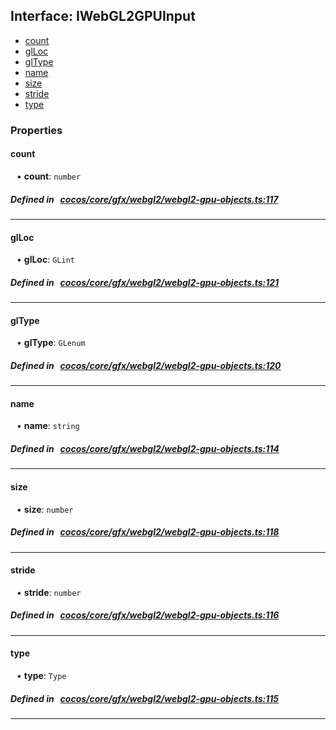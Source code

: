 ## Interface: IWebGL2GPUInput

- [count](#count)
- [glLoc](#glLoc)
- [glType](#glType)
- [name](#name)
- [size](#size)
- [stride](#stride)
- [type](#type)

### Properties

#### count

<div style="margin-left: 10px;">


• **count**: ``number``

</div>

##### Defined in &nbsp;   [cocos/core/gfx/webgl2/webgl2-gpu-objects.ts:117](https://github.com/cocos-creator/engine/blob/c7bf6b8a9/cocos/core/gfx/webgl2/webgl2-gpu-objects.ts#L117)&nbsp;
___
#### glLoc

<div style="margin-left: 10px;">


• **glLoc**: ``GLint``

</div>

##### Defined in &nbsp;   [cocos/core/gfx/webgl2/webgl2-gpu-objects.ts:121](https://github.com/cocos-creator/engine/blob/c7bf6b8a9/cocos/core/gfx/webgl2/webgl2-gpu-objects.ts#L121)&nbsp;
___
#### glType

<div style="margin-left: 10px;">


• **glType**: ``GLenum``

</div>

##### Defined in &nbsp;   [cocos/core/gfx/webgl2/webgl2-gpu-objects.ts:120](https://github.com/cocos-creator/engine/blob/c7bf6b8a9/cocos/core/gfx/webgl2/webgl2-gpu-objects.ts#L120)&nbsp;
___
#### name

<div style="margin-left: 10px;">


• **name**: ``string``

</div>

##### Defined in &nbsp;   [cocos/core/gfx/webgl2/webgl2-gpu-objects.ts:114](https://github.com/cocos-creator/engine/blob/c7bf6b8a9/cocos/core/gfx/webgl2/webgl2-gpu-objects.ts#L114)&nbsp;
___
#### size

<div style="margin-left: 10px;">


• **size**: ``number``

</div>

##### Defined in &nbsp;   [cocos/core/gfx/webgl2/webgl2-gpu-objects.ts:118](https://github.com/cocos-creator/engine/blob/c7bf6b8a9/cocos/core/gfx/webgl2/webgl2-gpu-objects.ts#L118)&nbsp;
___
#### stride

<div style="margin-left: 10px;">


• **stride**: ``number``

</div>

##### Defined in &nbsp;   [cocos/core/gfx/webgl2/webgl2-gpu-objects.ts:116](https://github.com/cocos-creator/engine/blob/c7bf6b8a9/cocos/core/gfx/webgl2/webgl2-gpu-objects.ts#L116)&nbsp;
___
#### type

<div style="margin-left: 10px;">


• **type**: ``Type``

</div>

##### Defined in &nbsp;   [cocos/core/gfx/webgl2/webgl2-gpu-objects.ts:115](https://github.com/cocos-creator/engine/blob/c7bf6b8a9/cocos/core/gfx/webgl2/webgl2-gpu-objects.ts#L115)&nbsp;
___
